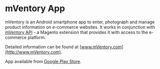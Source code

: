 mVentory App
==============

mVentory is an Android smartphone app to enter, photograph and manage product information on e-commerce websites. It works in conjunction with [mVentory API](http://github.com/mVentory/MVentory_Tm) - a Magento extension that provides it with access to the e-commerce platform.

Detailed information can be found at [www.mVentory.com](http://www.mVentory.com).

App available from [Google Play Store](https://play.google.com/store/apps/details?id=com.mageventory).
